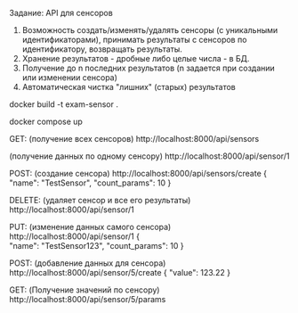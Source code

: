 Задание:
API для сенсоров
1. Возможность создать/изменять/удалять сенсоры (с уникальными идентификаторами), принимать результаты с сенсоров по идентификатору, возвращать результаты.
2. Хранение результатов - дробные либо целые числа - в БД.
3. Получение до n последних результатов (n задается при создании или изменении сенсора)
4. Автоматическая чистка "лишних" (старых) результатов


docker build -t exam-sensor .


docker compose up

GET: 
(получение всех сенсоров)
http://localhost:8000/api/sensors

(получение данных по одному сенсору)
http://localhost:8000/api/sensor/1

POST:
(создание сенсора)
http://localhost:8000/api/sensors/create
{   
    "name": "TestSensor",
    "count_params": 10
}

DELETE:
(удаляет сенсор и все его результаты)
http://localhost:8000/api/sensor/1

PUT: 
(изменение данных самого сенсора)
http://localhost:8000/api/sensor/1
{   
"name": "TestSensor123",
"count_params": 10
}

POST:
(добавление данных для сенсора)
http://localhost:8000/api/sensor/5/create
{
    "value": 123.22
}

GET: 
(Получение значений по сенсору)
http://localhost:8000/api/sensor/5/params
